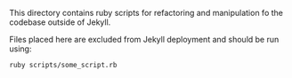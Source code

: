 This directory contains ruby scripts for refactoring and manipulation fo the codebase outside of Jekyll.

Files placed here are excluded from Jekyll deployment and should be run using:

```
ruby scripts/some_script.rb
```
